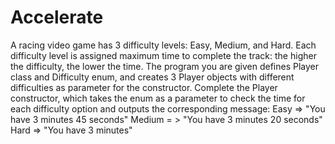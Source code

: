 # Accelerate
A racing video game has 3 difficulty levels: Easy, Medium, and Hard. Each difficulty level is assigned maximum time to complete the track: the higher the difficulty, the lower the time. The program you are given defines Player class and Difficulty enum, and creates 3 Player objects with different difficulties as parameter for the constructor. Complete the Player constructor, which takes the enum as a parameter to check the time for each difficulty option and outputs the corresponding message: Easy => "You have 3 minutes 45 seconds" Medium = > "You have 3 minutes 20 seconds" Hard => "You have 3 minutes"
